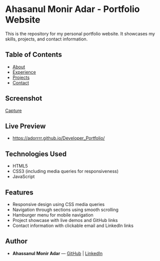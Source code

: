 

# Ahasanul Monir Adar - Portfolio Website



This is the repository for my personal portfolio website. It showcases my skills, projects, and contact information.

## Table of Contents

- [About](#about)
- [Experience](#experience)
- [Projects](#projects)
- [Contact](#contact)


## Screenshot

[Capture](https://github.com/user-attachments/assets/813f9558-bb8a-4583-bc38-ce39dbbe00eb)


## Live Preview

- https://adorrrr.github.io/Developer_Portfolio/


## Technologies Used

- HTML5
- CSS3 (including media queries for responsiveness)
- JavaScript

## Features

- Responsive design using CSS media queries
- Navigation through sections using smooth scrolling
- Hamburger menu for mobile navigation
- Project showcase with live demos and GitHub links
- Contact information with clickable email and LinkedIn links

## Author

- **Ahassanul Monir Adar** — [GitHub](https://github.com/adorrrr) | [LinkedIn](https://www.linkedin.com/in/ahassanul-monir-adar-8b8464274/)


